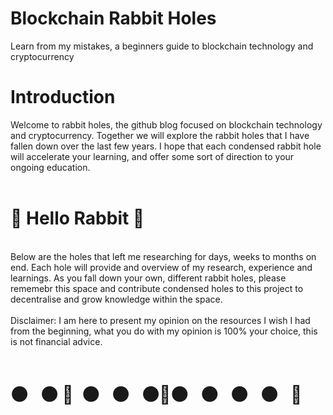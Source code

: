 # Blockchain Rabbit Holes
Learn from my mistakes, a beginners guide to blockchain technology and cryptocurrency
<br> 
<h1>Introduction</h1>
<body> Welcome to rabbit holes, the github blog focused on blockchain technology and cryptocurrency. Together we will explore the rabbit holes that I have fallen down over the last few years. I hope that each condensed rabbit hole will accelerate your learning, and offer some sort of direction to your ongoing education.
<br> 
 <br> 
<h1> &#x1F407; Hello Rabbit &#x1F407;</h1> 
<br> 
<body>Below are the holes that left me researching for days, weeks to months on end. Each hole will provide and overview of my research, experience and learnings. As you fall down your own, different rabbit holes, please rememebr this space and contribute condensed holes to this project to decentralise and grow knowledge within the space.
   <br>
  <br>
Disclaimer: I am here to present my opinion on the resources I wish I had from the beginning, what you do with my opinion is 100% your choice, this is not financial advice. </body>
<br> 
  <br>
<h1>&#x26AB&nbsp;&nbsp;&nbsp;&#x26AB&nbsp;&#x1F407;&nbsp;&nbsp;&#x26AB&nbsp;&nbsp;&nbsp;&#x26AB&nbsp;&nbsp;&nbsp;&#x26AB&#x1F407;&#x26AB&nbsp;&nbsp;&nbsp;&#x26AB&nbsp;&nbsp;&nbsp;&#x26AB&nbsp;&nbsp;&nbsp;&#x26AB&nbsp;&nbsp;&nbsp;&#x1F407;</h1> 
<img src="https://www.petsthattravel.com/wp-content/uploads/2019/06/public-transport-rabbit-640x405.jpg”/>

This project is an ongoing, and never will it be complete. Please bear with me regarding typos, it is a dyslexic thing.
